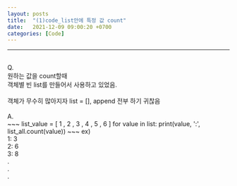 ```yaml
---
layout: posts
title:  "(1)code_list안에 특정 값 count"
date:   2021-12-09 09:00:20 +0700
categories: [Code]
---
```

<link rel = "stylesheet" href ="/static/css/bootstrap.min.css">

--------------------------
<br/>
Q.<br/>
원하는 값을 count할때 <br/>
객체별 빈 list를 만들어서 사용하고 있었음.<br/>
<br/>
객체가 무수히 많아지자 list = [], append 전부 하기 귀찮음<br/>

<br/>
A.<br/>
~~~
list_value = [ 1 , 2 , 3 , 4 , 5 , 6 ]
for value in list:
  print(value, ':', list_all.count(value))
~~~
ex)<br/>
1: 3<br/>
2: 6<br/>
3: 8<br/>
.<br/>
.<br/>
.<br/>

